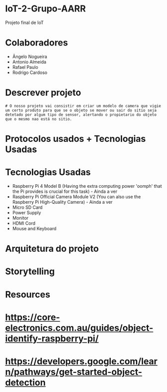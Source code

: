 # IoT-2-Grupo-AARR
Projeto final de IoT

# Colaboradores

- Ângelo Nogueira
- Antonio Almeida
- Rafael Paulo
- Rodrigo Cardoso

# Descrever projeto

    # O nosso projeto vai consistir em criar um modelo de camera que vigie um certo produto para que se o objeto se mover ou sair do sitio seja detetado por algum tipo de sensor, alertando o propietario do objeto que o mesmo nao está no sitio.

# Protocolos usados + Tecnologias Usadas

# Tecnologias Usadas

   - Raspberry Pi 4 Model B (Having the extra computing power 'oomph' that the Pi provides is crucial for this task) - Ainda a ver
   - Raspberry Pi Official Camera Module V2 (You can also use the Raspberry Pi High-Quality Camera) - Ainda a ver
   - Micro SD Card 
   - Power Supply 
   - Monitor
   - HDMI Cord 
   - Mouse and Keyboard

# Arquitetura do projeto
# Storytelling




# Resources

#   https://core-electronics.com.au/guides/object-identify-raspberry-pi/
#   https://developers.google.com/learn/pathways/get-started-object-detection
